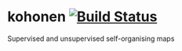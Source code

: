 # kohonen [![Build Status](https://travis-ci.org/rwehrens/kohonen.svg?branch=master)](https://travis-ci.org/rwehrens/kohonen)


Supervised and unsupervised self-organising maps
